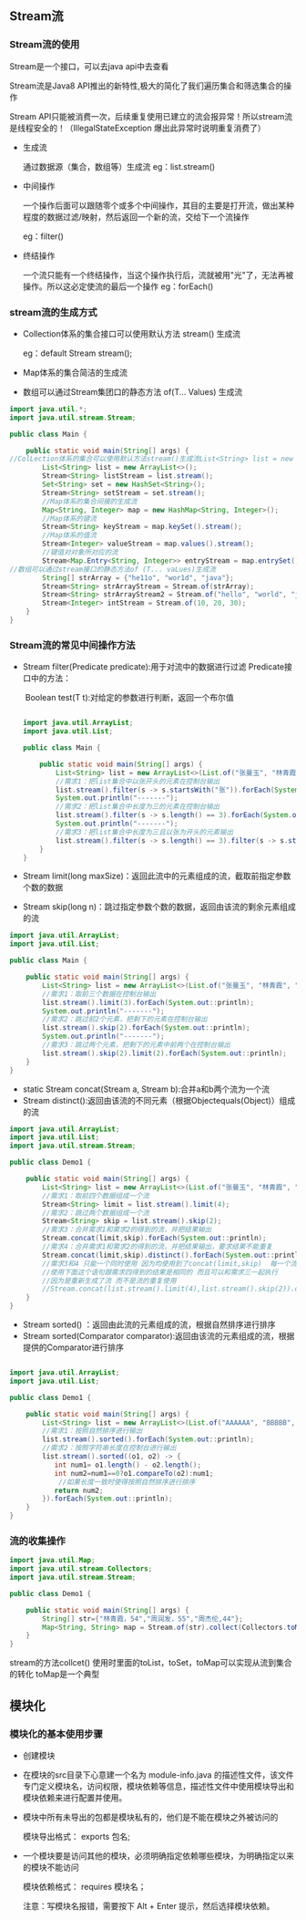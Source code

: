 

## Stream流

### Stream流的使用

Stream是一个接口，可以去java api中去查看

Stream流是Java8 API推出的新特性,极大的简化了我们遍历集合和筛选集合的操作

Stream API只能被消费一次，后续重复使用已建立的流会报异常！所以stream流是线程安全的！（IllegalStateException  爆出此异常时说明重复消费了）

- 生成流

  通过数据源（集合，数组等）生成流
  eg：list.stream()

- 中间操作 

  一个操作后面可以跟随零个或多个中间操作，其目的主要是打开流，做出某种程度的数据过滤/映射，然后返回一个新的流，交给下一个流操作

  eg：filter()

- 终结操作

  一个流只能有一个终结操作，当这个操作执行后，流就被用"光"了，无法再被操作。所以这必定使流的最后一个操作
  eg：forEach()

### stream流的生成方式

- Collection体系的集合接口可以使用默认方法 stream()  生成流

  eg：default Stream<E> stream();

- Map体系的集合简洁的生成流
- 数组可以通过Stream集团口的静态方法 of(T... Values) 生成流

```java
import java.util.*;
import java.util.stream.Stream;

public class Main {

    public static void main(String[] args) {
//ColLection体系的集合可以使用默认方法stream()生成流List<String> list = new ArrayList<String>();
        List<String> list = new ArrayList<>();
        Stream<String> listStream = list.stream();
        Set<String> set = new HashSet<String>();
        Stream<String> setStream = set.stream();
        //Map体系的集合间接的生成流
        Map<String, Integer> map = new HashMap<String, Integer>();
        //Map体系的键流
        Stream<String> keyStream = map.keySet().stream();
        //Map体系的值流
        Stream<Integer> valueStream = map.values().stream();
        //键值对对象所对应的流
        Stream<Map.Entry<String, Integer>> entryStream = map.entrySet().stream();
//数组可以通过stream接口的静态方法of (T... vaLues)生成流
        String[] strArray = {"he11o", "wor1d", "java"};
        Stream<String> strArrayStream = Stream.of(strArray);
        Stream<String> strArrayStream2 = Stream.of("hello", "world", "java");
        Stream<Integer> intStream = Stream.of(10, 20, 30);
    }
}

```

### Stream流的常见中间操作方法

- Stream<T> filter(Predicate predicate):用于对流中的数据进行过滤
  		Predicate接口中的方法：

  ​			Boolean test(T t):对给定的参数进行判断，返回一个布尔值

  ```java
  
  import java.util.ArrayList;
  import java.util.List;
  
  public class Main {
  
      public static void main(String[] args) {
          List<String> list = new ArrayList<>(List.of("张曼玉", "林青霞", "王祖贤", "柳岩", "张敏", "张无忌"));
          //需求1：把list集合中以张开头的元素在控制台输出
          list.stream().filter(s -> s.startsWith("张")).forEach(System.out::println);
          System.out.println("-------");
          //需求2：把list集合中长度为三的元素在控制台输出
          list.stream().filter(s -> s.length() == 3).forEach(System.out::println);
          System.out.println("-------");
          //需求3：把list集合中长度为三且以张为开头的元素输出
          list.stream().filter(s -> s.length() == 3).filter(s -> s.startsWith("张")).forEach(System.out::println);
      }
  }
  
  
  ```

- Stream<T> limit(long maxSize)：返回此流中的元素组成的流，截取前指定参数个数的数据

- Stream<T> skip(long n)：跳过指定参数个数的数据，返回由该流的剩余元素组成的流

```java
import java.util.ArrayList;
import java.util.List;

public class Main {

    public static void main(String[] args) {
        List<String> list = new ArrayList<>(List.of("张曼玉", "林青霞", "王祖贤", "柳岩", "张敏", "张无忌"));
        //需求1：取前三个数据在控制台输出
        list.stream().limit(3).forEach(System.out::println);
        System.out.println("-------");
        //需求2：跳过前2个元素，把剩下的元素在控制台输出
        list.stream().skip(2).forEach(System.out::println);
        System.out.println("-------");
        //需求3：跳过两个元素，把剩下的元素中前两个在控制台输出
        list.stream().skip(2).limit(2).forEach(System.out::println);
    }
}

```

- static <T> Stream<T> concat(Stream a, Stream b):合并a和b两个流为一个流
- Stream<T> distinct():返回由该流的不同元素（根据Objectequals(Object)）组成的流

```java
import java.util.ArrayList;
import java.util.List;
import java.util.stream.Stream;

public class Demo1 {

    public static void main(String[] args) {
        List<String> list = new ArrayList<>(List.of("张曼玉", "林青霞", "王祖贤", "柳岩", "张敏", "张无忌"));
        //需求1：取前四个数据组成一个流
        Stream<String> limit = list.stream().limit(4);
        //需求2：跳过两个数据组成一个流
        Stream<String> skip = list.stream().skip(2);
        //需求3：合并需求1和需求2的得到的流，并把结果输出
        Stream.concat(limit,skip).forEach(System.out::println);
        //需求4：合并需求1和需求2的得到的流，并把结果输出，要求结果不能重复
        Stream.concat(limit,skip).distinct().forEach(System.out::println);
        //需求3和4 只能一个同时使用 因为均使用到了concat(limit,skip)  每一个流只能够消费一次
        //使用下面这个语句跟需求四得到的结果是相同的 而且可以和需求三一起执行   
        //因为是重新生成了流 而不是流的重复使用
        //Stream.concat(list.stream().limit(4),list.stream().skip(2)).distinct().forEach(System.out::println)
    }
}
```

- Stream<T> sorted()  ：返回由此流的元素组成的流，根据自然排序进行排序
- Stream<T> sorted(Comparator comparator):返回由该流的元素组成的流，根据提供的Comparator进行排序

```java

import java.util.ArrayList;
import java.util.List;

public class Demo1 {

    public static void main(String[] args) {
        List<String> list = new ArrayList<>(List.of("AAAAAA", "BBBBB", "CCCC", "DDD", "EE", "F"));
        //需求1：按照自然排序进行输出
        list.stream().sorted().forEach(System.out::println);
        //需求2：按照字符串长度在控制台进行输出
        list.stream().sorted((o1, o2) -> {
           int num1= o1.length() - o2.length();
           int num2=num1==0?o1.compareTo(o2):num1;
            //如果长度一致时使得按照自然排序进行排序
           return num2;
        }).forEach(System.out::println);
    }
}
```

### 流的收集操作

```java
import java.util.Map;
import java.util.stream.Collectors;
import java.util.stream.Stream;

public class Demo1 {

    public static void main(String[] args) {
        String[] str={"林青霞，54","周润发，55","周杰伦,44"};
        Map<String, String> map = Stream.of(str).collect(Collectors.toMap(s -> s.split("，")[0], s -> s.split("，")[1]));
    }
}

```

stream的方法collcet()  使用时里面的toList，toSet，toMap可以实现从流到集合的转化   toMap是一个典型

## 模块化



### 模块化的基本使用步骤

- 创建模块

- 在模块的src目录下心意建一个名为 module-info.java 的描述性文件，该文件专门定义模块名，访问权限，模块依赖等信息，描述性文件中使用模块导出和模块依赖来进行配置并使用。

- 模块中所有未导出的包都是模块私有的，他们是不能在模块之外被访问的

  模块导出格式：  exports 包名;

- 一个模块要是访问其他的模块，必须明确指定依赖哪些模块，为明确指定以来的模块不能访问

  模块依赖格式： requires 模块名；

  注意：写模块名报错，需要按下 Alt + Enter 提示，然后选择模块依赖。
